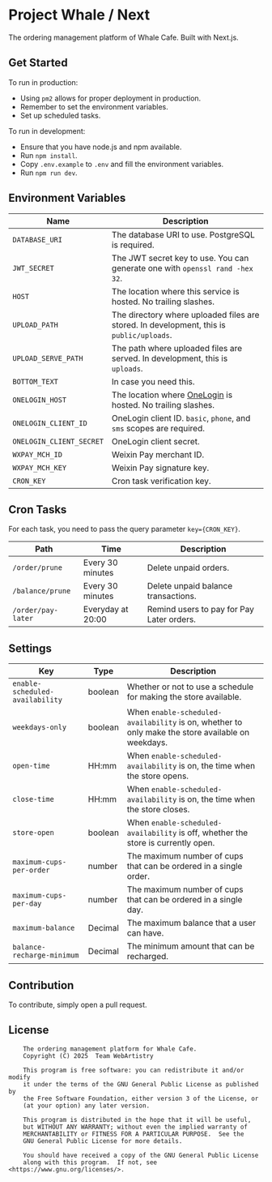 # Project Whale / Next

The ordering management platform of Whale Cafe. Built with Next.js.

## Get Started

To run in production:

* Using `pm2` allows for proper deployment in production.
* Remember to set the environment variables.
* Set up scheduled tasks.

To run in development:

* Ensure that you have node.js and npm available.
* Run `npm install`.
* Copy `.env.example` to `.env` and fill the environment variables.
* Run `npm run dev`.

## Environment Variables

| Name                     | Description                                                                                                     |
|--------------------------|-----------------------------------------------------------------------------------------------------------------|
| `DATABASE_URI`           | The database URI to use. PostgreSQL is required.                                                                |
| `JWT_SECRET`             | The JWT secret key to use. You can generate one with `openssl rand -hex 32`.                                    |
| `HOST`                   | The location where this service is hosted. No trailing slashes.                                                 |
| `UPLOAD_PATH`            | The directory where uploaded files are stored. In development, this is `public/uploads`.                        |
| `UPLOAD_SERVE_PATH`      | The path where uploaded files are served. In development, this is `uploads`.                                    |
| `BOTTOM_TEXT`            | In case you need this.                                                                                          |
| `ONELOGIN_HOST`          | The location where [OneLogin](https://github.com/WebArtistryBAID/baid-onelogin) is hosted. No trailing slashes. |
| `ONELOGIN_CLIENT_ID`     | OneLogin client ID. `basic`, `phone`, and `sms` scopes are required.                                            |
| `ONELOGIN_CLIENT_SECRET` | OneLogin client secret.                                                                                         |
| `WXPAY_MCH_ID`           | Weixin Pay merchant ID.                                                                                         |
| `WXPAY_MCH_KEY`          | Weixin Pay signature key.                                                                                       |
| `CRON_KEY`               | Cron task verification key.                                                                                     |

## Cron Tasks

For each task, you need to pass the query parameter `key={CRON_KEY}`.

| Path               | Time              | Description                               |
|--------------------|-------------------|-------------------------------------------|
| `/order/prune`     | Every 30 minutes  | Delete unpaid orders.                     |
| `/balance/prune`   | Every 30 minutes  | Delete unpaid balance transactions.       |
| `/order/pay-later` | Everyday at 20:00 | Remind users to pay for Pay Later orders. |

## Settings

| Key                             | Type    | Description                                                                                       |
|---------------------------------|---------|---------------------------------------------------------------------------------------------------|
| `enable-scheduled-availability` | boolean | Whether or not to use a schedule for making the store available.                                  |
| `weekdays-only`                 | boolean | When `enable-scheduled-availability` is on, whether to only make the store available on weekdays. |
| `open-time`                     | HH:mm   | When `enable-scheduled-availability` is on, the time when the store opens.                        |
| `close-time`                    | HH:mm   | When `enable-scheduled-availability` is on, the time when the store closes.                       |
| `store-open`                    | boolean | When `enable-scheduled-availability` is off, whether the store is currently open.                 |
| `maximum-cups-per-order`        | number  | The maximum number of cups that can be ordered in a single order.                                 |
| `maximum-cups-per-day`          | number  | The maximum number of cups that can be ordered in a single day.                                   |
| `maximum-balance`               | Decimal | The maximum balance that a user can have.                                                         |
| `balance-recharge-minimum`      | Decimal | The minimum amount that can be recharged.                                                         |

## Contribution

To contribute, simply open a pull request.

## License

```
    The ordering management platform for Whale Cafe.
    Copyright (C) 2025  Team WebArtistry

    This program is free software: you can redistribute it and/or modify
    it under the terms of the GNU General Public License as published by
    the Free Software Foundation, either version 3 of the License, or
    (at your option) any later version.

    This program is distributed in the hope that it will be useful,
    but WITHOUT ANY WARRANTY; without even the implied warranty of
    MERCHANTABILITY or FITNESS FOR A PARTICULAR PURPOSE.  See the
    GNU General Public License for more details.

    You should have received a copy of the GNU General Public License
    along with this program.  If not, see <https://www.gnu.org/licenses/>.
```

